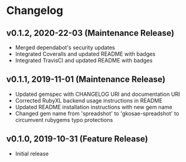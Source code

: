 # Changelog

## v0.1.2, 2020-22-03 (Maintenance Release)
- Merged dependabot's security updates
- Integrated Coveralls and updated README with badges
- Integrated TravisCI and updated README with badges

## v0.1.1, 2019-11-01 (Maintenance Release)
- Updated gemspec with CHANGELOG URI and documentation URI
- Corrected RubyXL backend usage instructions in README
- Updated README installation instructions with new gem name
- Changed gem name from 'spreadshot' to 'gkosae-spreadshot' to circumvent rubygems typo protections

## v0.1.0, 2019-10-31 (Feature Release)
- Initial release
